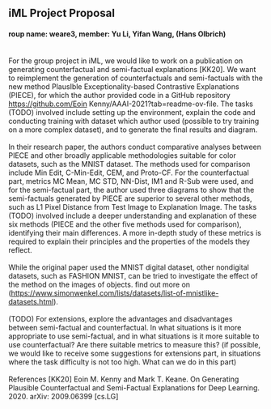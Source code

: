 ## iML Project Proposal

#### roup name: weare3, member: Yu Li, Yifan Wang, (Hans Olbrich)

\
For the group project in iML, we would like to work on a publication on generating counterfactual and semi-factual explanations [KK20]. We want to reimplement the generation of counterfactuals and semi-factuals with the new
method PlausIble Exceptionality-based Contrastive Explanations (PIECE), for
which the author provided code in a GitHub repository https://github.com/Eoin
Kenny/AAAI-2021?tab=readme-ov-file. The tasks (TODO) involved include setting up the environment, explain the code and conducting
training with dataset which author used (possible to try training on
a more complex dataset), and to generate the final results and diagram. \
\
In their research paper, the authors conduct comparative analyses between
PIECE and other broadly applicable methodologies suitable for color datasets,
such as the MNIST dataset. The methods used for comparison include Min Edit,
C-Min-Edit, CEM, and Proto-CF. For the counterfactual part, metrics MC
Mean, MC STD, NN-Dist, IM1 and R-Sub were used, and for the semi-factual
part, the author used three diagrams to show that the semi-factuals generated
by PIECE are superior to several other methods, such as L1 Pixel Distance
from Test Image to Explanation Image. The tasks (TODO) involved include a deeper understanding and explanation of these six methods
(PIECE and the other five methods used for comparison), identifying
their main differences. A more in-depth study of these metrics is
required to explain their principles and the properties of the models
they reflect.\
\
While the original paper used the MNIST digital dataset, other nondigital datasets, such as FASHION MNIST, can be tried to investigate the effect of the method on the images of objects. find out
more on (https://www.simonwenkel.com/lists/datasets/list-of-mnistlike-datasets.html). \
\
(TODO) For extensions, explore the advantages and disadvantages
between semi-factual and counterfactual. In what situations is it
more appropriate to use semi-factual, and in what situations is it
more suitable to use counterfactual? Are there suitable metrics to
measure this? (if possible, we would like to receive some suggestions
for extensions part, in situations where the task difficulty is not too
high. What can we do in this part)\
\
References
[KK20] Eoin M. Kenny and Mark T. Keane. On Generating Plausible Counterfactual and Semi-Factual Explanations for Deep Learning. 2020. arXiv:
2009.06399 [cs.LG]
